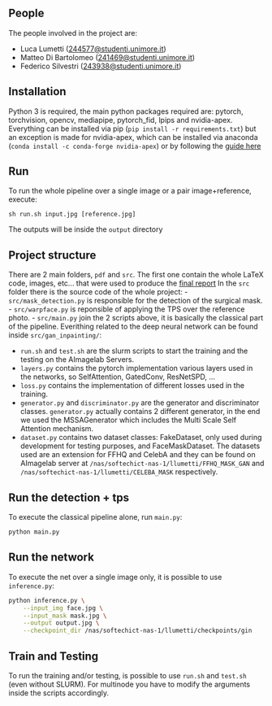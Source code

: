 ## People
The people involved in the project are:
- Luca Lumetti (244577@studenti.unimore.it)
- Matteo Di Bartolomeo (241469@studenti.unimore.it)
- Federico Silvestri (243938@studenti.unimore.it)

## Installation
Python 3 is required, the main python packages required are: pytorch, torchvision, opencv, mediapipe,
pytorch\_fid, lpips and nvidia-apex. Everything can be installed via pip (`pip
install -r requirements.txt`) but an exception is made for nvidia-apex, which
can be installed via anaconda (`conda install -c conda-forge nvidia-apex`) or by
following the [guide here](https://github.com/NVIDIA/apex#quick-start)

## Run
To run the whole pipeline over a single image or a pair image+reference, execute:
```shellscript
sh run.sh input.jpg [reference.jpg]
```
The outputs will be inside the `output` directory

## Project structure
There are 2 main folders, `pdf` and `src`. The first one contain the whole LaTeX code, images, etc... that were used to produce the [final report](https://github.com/LucaLumetti/CVProject/blob/main/pdf/cvproject.pdf)
In the `src` folder there is the source code of the whole project:
    - `src/mask_detection.py` is responsible for the detection of the surgical mask.
    - `src/warpface.py` is reponsible of applying the TPS over the reference photo.
    - `src/main.py` join the 2 scripts above, it is basically the classical part
      of the pipeline.
Everithing related to the deep neural network can be found inside `src/gan_inpainting/`:
- `run.sh` and `test.sh` are the slurm scripts to start the training and the testing on the AImagelab Servers.
- `layers.py` contains the pytorch implementation various layers used in the networks, so SelfAttention, GatedConv, ResNetSPD, ...
- `loss.py` contains the implementation of different losses used in the
  training.
- `generator.py` and `discriminator.py` are the generator and discriminator classes. `generator.py` actually contains 2 different generator, in the end we used the MSSAGenerator which includes the Multi Scale Self Attention mechanism.
- `dataset.py` contains two dataset classes: FakeDataset, only used during development for testing purposes, and FaceMaskDataset. The datasets used are an extension for FFHQ and CelebA and they can be found on AImagelab server at `/nas/softechict-nas-1/llumetti/FFHQ_MASK_GAN` and `/nas/softechict-nas-1/llumetti/CELEBA_MASK` respectively.

## Run the detection + tps
To execute the classical pipeline alone, run `main.py`:
```bash
python main.py
```

## Run the network
To execute the net over a single image only, it is possible to use `inference.py`:
```bash
python inference.py \
    --input_img face.jpg \
    --input_mask mask.jpg \
    --output output.jpg \
    --checkpoint_dir /nas/softechict-nas-1/llumetti/checkpoints/gin
```

## Train and Testing
To run the training and/or testing, is possible to use `run.sh` and `test.sh` (even without SLURM). For multinode you have to modify the arguments inside the scripts accordingly.
